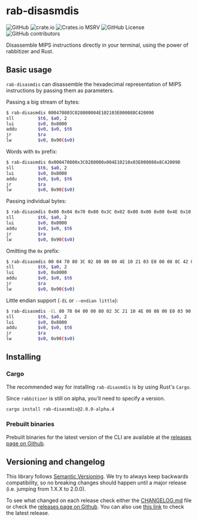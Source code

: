 # rab-disasmdis

![GitHub](https://img.shields.io/github/license/Decompollaborate/rabbitizer)
![crate.io](https://img.shields.io/crates/dv/rab-disasmdis)
![Crates.io MSRV](https://img.shields.io/crates/msrv/rab-disasmdis)
![GitHub License](https://img.shields.io/github/license/Decompollaborate/rabbitizer)
![GitHub contributors](https://img.shields.io/github/contributors/Decompollaborate/rabbitizer?logo=purple)

Disassemble MIPS instructions directly in your terminal, using the power of
rabbitizer and Rust.

## Basic usage

`rab-disasmdis` can disassemble the hexadecimal representation of MIPS
instructions by passing them as parameters.

Passing a big stream of bytes:

```bash
$ rab-disasmdis 000470803C028000004E102103E000088C420090
sll         $t6, $a0, 2
lui         $v0, 0x8000
addu        $v0, $v0, $t6
jr          $ra
lw          $v0, 0x90($v0)
```

Words with `0x` prefix:

```bash
$ rab-disasmdis 0x000470800x3C0280000x004E10210x03E000080x8C420090
sll         $t6, $a0, 2
lui         $v0, 0x8000
addu        $v0, $v0, $t6
jr          $ra
lw          $v0, 0x90($v0)
```

Passing individual bytes:

```bash
$ rab-disasmdis 0x00 0x04 0x70 0x80 0x3C 0x02 0x80 0x00 0x00 0x4E 0x10 0x21 0x03 0xE0 0x00 0x08 0x8C 0x42 0x00 0x90
sll         $t6, $a0, 2
lui         $v0, 0x8000
addu        $v0, $v0, $t6
jr          $ra
lw          $v0, 0x90($v0)
```

Omitting the `0x` prefix:

```bash
$ rab-disasmdis 00 04 70 80 3C 02 80 00 00 4E 10 21 03 E0 00 08 8C 42 00 90
sll         $t6, $a0, 2
lui         $v0, 0x8000
addu        $v0, $v0, $t6
jr          $ra
lw          $v0, 0x90($v0)
```

Little endian support (`-EL` or `--endian little`):

```bash
$ rab-disasmdis -EL 80 70 04 00 00 80 02 3C 21 10 4E 00 08 00 E0 03 90 00 42 8C
sll         $t6, $a0, 2
lui         $v0, 0x8000
addu        $v0, $v0, $t6
jr          $ra
lw          $v0, 0x90($v0)
```

## Installing

### Cargo

The recommended way for installing `rab-disasmdis` is by using Rust's `Cargo`.

Since `rabbitizer` is still on alpha, you'll need to specify a version.

```bash
cargo install rab-disasmdis@2.0.0-alpha.4
```

### Prebuilt binaries

Prebuilt binaries for the latest version of the CLI are available at the
[releases page on Github](https://github.com/Decompollaborate/rabbitizer/releases).
<!--
TODO change this link to
https://github.com/Decompollaborate/rabbitizer/releases/latest
when we do the first stable release
-->

## Versioning and changelog

This library follows [Semantic Versioning](https://semver.org/spec/v2.0.0.html).
We try to always keep backwards compatibility, so no breaking changes should
happen until a major release (i.e. jumping from 1.X.X to 2.0.0).

<!--
TODO change this link when we do the first stable release
-->
To see what changed on each release check either the
[CHANGELOG.md](https://github.com/Decompollaborate/rabbitizer/blob/%F0%9F%A6%80/CHANGELOG.md)
file or check the [releases page on Github](https://github.com/Decompollaborate/rabbitizer/releases).
You can also use [this link](https://github.com/Decompollaborate/rabbitizer/releases/latest)
to check the latest release.
